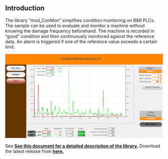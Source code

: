 ## Introduction
The library “mod_ConMon” simplifies condition monitoring on B&R PLCs. The sample can be used to evaluate and monitor a machine without knowing the damage frequency beforehand. The machine is recorded in “good” condition and then continuously monitored against the reference data. An alarm is triggered if one of the reference value exceeds a certain limit.

![](Logical/mappView/Resources/Media/Modul2Channel3Weight.png)

See [**See this document for a detailed description of the library.**](Logical/ConditionMonitoring/Description%20condition%20monitoring%20library%20V1.pdf) Download the latest release from [**here.**](../../releases) 
